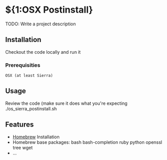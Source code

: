 # ${1:OSX Postinstall}
TODO: Write a project description
## Installation
Checkout the code locally and run it
### Prerequisities
```
OSX (at least Sierra)
```
## Usage
Review the code (make sure it does what you're expecting
./os_sierra_postinstall.sh
## Features
* [Homebrew](http://brew.sh/index.html) Installation
* Homebrew base packages: bash bash-completion ruby python openssl tree wget
* ...
